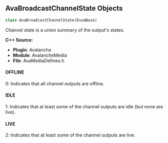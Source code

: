 ## AvaBroadcastChannelState Objects

```python
class AvaBroadcastChannelState(EnumBase)
```

Channel state is a union summary of the output's states.

**C++ Source:**

- **Plugin**: Avalanche
- **Module**: AvalancheMedia
- **File**: AvaMediaDefines.h

<a id="unreal.AvaBroadcastChannelState.OFFLINE"></a>

#### OFFLINE

0: Indicates that all channel outputs are offline.

<a id="unreal.AvaBroadcastChannelState.IDLE"></a>

#### IDLE

1: Indicates that at least some of the channel outputs are idle (but none are live).

<a id="unreal.AvaBroadcastChannelState.LIVE"></a>

#### LIVE

2: Indicates that at least some of the channel outputs are live.

<a id="unreal.AvaChannelState"></a>